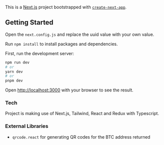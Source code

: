 This is a [Next.js](https://nextjs.org/) project bootstrapped with [`create-next-app`](https://github.com/vercel/next.js/tree/canary/packages/create-next-app).

## Getting Started

Open the `next.config.js` and replace the uuid value with your own value.

Run `npm install` to install packages and dependencies.

First, run the development server:

```bash
npm run dev
# or
yarn dev
# or
pnpm dev
```

Open [http://localhost:3000](http://localhost:3000) with your browser to see the result.

### Tech

Project is making use of Next.js, Tailwind, React and Redux with Typescript.

### External Libraries

- `qrcode.react` for generating QR codes for the BTC address returned
